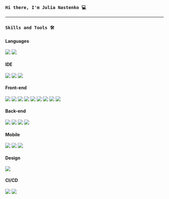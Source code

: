 
### `Hi there, I'm Julia Nastenko 💻`

---

### `Skills and Tools 🛠`

#### Languages

![](https://img.shields.io/badge/JavaScript-Language-informational?style=flat-square&logo=javascript&logoColor=white&color=EBD41C)
![](https://img.shields.io/badge/TypeScript-Dialect-informational?style=flat-square&logo=typescript&logoColor=white&color=3078C6)

#### IDE
![](https://img.shields.io/badge/WebStorm-Editor-informational?style=flat-square&logo=webstorm&logoColor=white&color=00CED8)
![](https://img.shields.io/badge/Vim-Editor-informational?style=flat-square&logo=vim&logoColor=white&color=0A9331)
![](https://img.shields.io/badge/Visual_Studio-Editor-informational?style=flat-square&logo=visual-studio-code&logoColor=white&color=218FD5)

#### Front-end
![](https://img.shields.io/badge/React_JS-Framework-informational?style=flat-square&logo=react&logoColor=white&color=61DAFB)
![](https://img.shields.io/badge/Vue-Framework-informational?style=flat-square&logo=vue.js&logoColor=white&color=3FB27F)
![](https://img.shields.io/badge/HTML-Markup_Language-informational?style=flat-square&logo=html5&logoColor=white&color=D84A24)
![](https://img.shields.io/badge/CSS-Style_Language-informational?style=flat-square&logo=css3&logoColor=white&color=2549D9)
![](https://img.shields.io/badge/LESS-Preprocessor-informational?style=flat-square&logo=less&logoColor=white&color=284A7D)
![](https://img.shields.io/badge/SASS-Preprocessor-informational?style=flat-square&logo=sass&logoColor=white&color=C26291)
![](https://img.shields.io/badge/Ant_Design-UI_Framework-informational?style=flat-square&logo=antdesign&logoColor=white&color=0C7BF2)
![](https://img.shields.io/badge/Bootstrap-UI_Framework-informational?style=flat-square&logo=bootstrap&logoColor=white&color=6810E7)
![](https://img.shields.io/badge/Webpack-Module_Bundler-informational?style=flat-square&logo=webpack&logoColor=white&color=87CBEE)

#### Back-end
![](https://img.shields.io/badge/Strapi-CRM-informational?style=flat-square&logo=strapi&logoColor=white&color=4A24D4)
![](https://img.shields.io/badge/REST-API-informational?style=flat-square&logoColor=white&color=4A24D4)
![](https://img.shields.io/badge/GraphQL-API-informational?style=flat-square&logo=graphql&logoColor=white&color=D931A2)
![](https://img.shields.io/badge/Apollo-API-informational?style=flat-square&logo=apollographql&logoColor=white&color=16184D)

#### Mobile
![](https://img.shields.io/badge/React_Native-Framework-informational?style=flat-square&logo=react&logoColor=white&color=61DAFB)
![](https://img.shields.io/badge/Ant_Mobile-UI_Framework-informational?style=flat-square&logo=antdesign&logoColor=white&color=0C7BF2)
![](https://img.shields.io/badge/Expo_Mobile-App_Runner-informational?style=flat-square&logo=expo&logoColor=white&color=412DD3)

#### Design
![](https://img.shields.io/badge/Figma-informational?style=flat-square&logo=figma&logoColor=white&color=1C1C1C)

#### CI/CD
![](https://img.shields.io/badge/Github-Repository-informational?style=flat-square&logo=github&logoColor=white&color=1B1D21)
![](https://img.shields.io/badge/Github_Actions-CI|CD-informational?style=flat-square&logo=githubactions&logoColor=white&color=2181F2)


